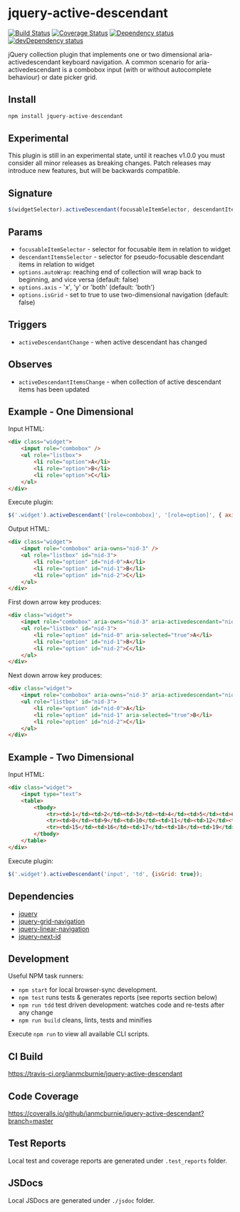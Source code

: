 # jquery-active-descendant

<p>
    <a href="https://travis-ci.org/ianmcburnie/jquery-active-descendant"><img src="https://api.travis-ci.org/ianmcburnie/jquery-active-descendant.svg?branch=master" alt="Build Status" /></a>
    <a href='https://coveralls.io/github/ianmcburnie/jquery-active-descendant?branch=master'><img src='https://coveralls.io/repos/ianmcburnie/jquery-active-descendant/badge.svg?branch=master&service=github' alt='Coverage Status' /></a>
    <a href="https://david-dm.org/ianmcburnie/jquery-active-descendant"><img src="https://david-dm.org/ianmcburnie/jquery-active-descendant.svg" alt="Dependency status" /></a>
    <a href="https://david-dm.org/ianmcburnie/jquery-active-descendant#info=devDependencies"><img src="https://david-dm.org/ianmcburnie/jquery-active-descendant/dev-status.svg" alt="devDependency status" /></a>
</p>

jQuery collection plugin that implements one or two dimensional aria-activedescendant keyboard navigation. A common scenario for aria-activedescendant is a combobox input (with or without autocomplete behaviour) or date picker grid.

## Install

```js
npm install jquery-active-descendant
```

## Experimental

This plugin is still in an experimental state, until it reaches v1.0.0 you must consider all minor releases as breaking changes. Patch releases may introduce new features, but will be backwards compatible.

## Signature

```js
$(widgetSelector).activeDescendant(focusableItemSelector, descendantItemsSelector, options);
```

## Params

* `focusableItemSelector` - selector for focusable item in relation to widget
* `descendantItemsSelector` - selector for pseudo-focusable descendant items in relation to widget
* `options.autoWrap`: reaching end of collection will wrap back to beginning, and vice versa (default: false)
* `options.axis` - 'x', 'y' or 'both' (default: 'both')
* `options.isGrid` - set to true to use two-dimensional navigation (default: false)

## Triggers

* `activeDescendantChange` - when active descendant has changed

## Observes

* `activeDescendantItemsChange` - when collection of active descendant items has been updated

## Example - One Dimensional

Input HTML:

```html
<div class="widget">
    <input role="combobox" />
    <ul role="listbox">
        <li role="option">A</li>
        <li role="option">B</li>
        <li role="option">C</li>
    </ul>
</div>
```

Execute plugin:

```js
$('.widget').activeDescendant('[role=combobox]', '[role=option]', { axis: 'y'});
```

Output HTML:

```html
<div class="widget">
    <input role="combobox" aria-owns="nid-3" />
    <ul role="listbox" id="nid-3">
        <li role="option" id="nid-0">A</li>
        <li role="option" id="nid-1">B</li>
        <li role="option" id="nid-2">C</li>
    </ul>
</div>
```

First down arrow key produces:

```html
<div class="widget">
    <input role="combobox" aria-owns="nid-3" aria-activedescendant="nid-0" />
    <ul role="listbox" id="nid-3">
        <li role="option" id="nid-0" aria-selected="true">A</li>
        <li role="option" id="nid-1">B</li>
        <li role="option" id="nid-2">C</li>
    </ul>
</div>
```

Next down arrow key produces:

```html
<div class="widget">
    <input role="combobox" aria-owns="nid-3" aria-activedescendant="nid-1" />
    <ul role="listbox" id="nid-3">
        <li role="option" id="nid-0">A</li>
        <li role="option" id="nid-1" aria-selected="true">B</li>
        <li role="option" id="nid-2">C</li>
    </ul>
</div>
```

## Example - Two Dimensional

Input HTML:

```html
<div class="widget">
    <input type="text">
    <table>
        <tbody>
            <tr><td>1</td><td>2</td><td>3</td><td>4</td><td>5</td><td>6</td><td>7</td></tr>
            <tr><td>8</td><td>9</td><td>10</td><td>11</td><td>12</td><td>13</td><td>14</td></tr>
            <tr><td>15</td><td>16</td><td>17</td><td>18</td><td>19</td><td>20</td><td>21</td></tr>
        </tbody>
    </table>
</div>
```

Execute plugin:

```js
$('.widget').activeDescendant('input', 'td', {isGrid: true});
```

## Dependencies

* [jquery](https://jquery.com/)
* [jquery-grid-navigation](https://github.com/ianmcburnie/jquery-grid-navigation)
* [jquery-linear-navigation](https://github.com/ianmcburnie/jquery-linear-navigation)
* [jquery-next-id](https://github.com/ianmcburnie/jquery-next-id)

## Development

Useful NPM task runners:

* `npm start` for local browser-sync development.
* `npm test` runs tests & generates reports (see reports section below)
* `npm run tdd` test driven development: watches code and re-tests after any change
* `npm run build` cleans, lints, tests and minifies

Execute `npm run` to view all available CLI scripts.

## CI Build

https://travis-ci.org/ianmcburnie/jquery-active-descendant

## Code Coverage

https://coveralls.io/github/ianmcburnie/jquery-active-descendant?branch=master

## Test Reports

Local test and coverage reports are generated under `.test_reports` folder.

## JSDocs

Local JSDocs are generated under `./jsdoc` folder.
